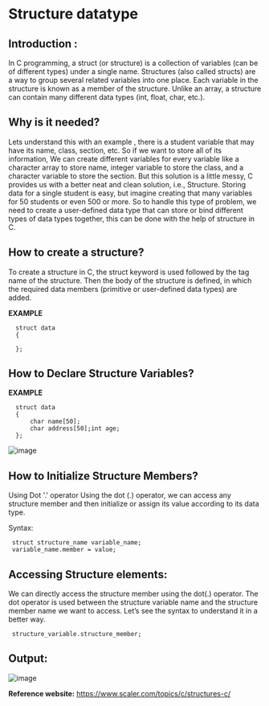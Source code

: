 # Structure datatype
## Introduction : 
In C programming, a struct (or structure) is a collection of variables (can be of different types) under a single name.
Structures (also called structs) are a way to group several related variables into one place. Each variable in the structure is known as a member of the structure. Unlike an array, a structure can contain many different data types (int, float, char, etc.).

## Why is it needed? 
Lets understand this with an example , there is a student variable that may have its name, class, section, etc. So if we want to store all of its information, We can create different variables for every variable like a character array to store name, integer variable to store the class, and a character variable to store the section. But this solution is a little messy, C provides us with a better neat and clean solution, i.e., Structure. Storing data for a single student is easy, but imagine creating that many variables for 50 students or even 500 or more. So to handle this type of problem, we need to create a user-defined data type that can store or bind different types of data types together, this can be done with the help of structure in C.

## How to create a structure? 
To create a structure in C, the struct keyword is used followed by the tag name of the structure. Then the body of the structure is defined, in which the required data members (primitive or user-defined data types) are added.

 **EXAMPLE**
      
      struct data 
      {
          
      };


## How to Declare Structure Variables?

**EXAMPLE**
      
      struct data
      {
          char name[50];
          char address[50];int age;
      };
![image](https://user-images.githubusercontent.com/125560933/221843243-cffecf2a-5ced-456b-865a-a8ec2465719a.png)


## How to Initialize Structure Members?
Using Dot '.' operator
Using the dot (.) operator, we can access any structure member and then initialize or assign its value according to its data type.

Syntax:

     struct structure_name variable_name;
     variable_name.member = value;

## Accessing Structure elements: 
We can directly access the structure member using the dot(.) operator. The dot operator is used between the structure variable name and the structure member name we want to access. Let’s see the syntax to understand it in a better way.

     structure_variable.structure_member;

## Output:
![image](https://user-images.githubusercontent.com/125560933/228202719-9b54f1fd-6051-440f-867d-1cbe8f5b598c.png)

**Reference website:**
https://www.scaler.com/topics/c/structures-c/
 
